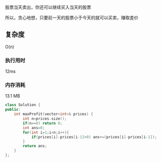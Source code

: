 股票当天卖出，你还可以继续买入当天的股票

所以，贪心地想，只要前一天的股票小于今天的就可以买卖，赚取差价

## 复杂度

O(n)  

### 执行用时

12ms

### 内存消耗

13.1 MB 



```C++
class Solution {
public:
    int maxProfit(vector<int>& prices) {
        int n=prices.size();
        if(n==0) return 0;
        int ans=0;
        for(int i=1;i<n;i++){
            if(prices[i]-prices[i-1]>0) ans+=(prices[i]-prices[i-1]);
        }
        return ans;
    }
};
```

